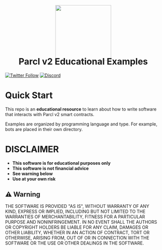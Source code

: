 <div align="center">
<img height="180" src="https://avatars.githubusercontent.com/u/84755822?s=200&v=4"/>
<h1 style="margin-top:-15px;">Parcl v2 Educational Examples</h1>
</div>

[![Twitter Follow](https://img.shields.io/twitter/follow/Parcl?color=pink&label=Twitter&logo=twitter&logoColor=white&style=plastic)](https://twitter.com/@Parcl)
[![Discord](https://img.shields.io/discord/909844637701795890?color=pink&label=discord&logo=discord&logoColor=white)](https://discord.com/invite/parcl)

# Quick Start

This repo is an **educational resource** to learn about how to write software that interacts with Parcl v2 smart contracts.

Examples are organized by programming language and type. For example, bots are placed in their own directory.

# DISCLAIMER

- **This software is for educational purposes only**
- **This software is not financial advice**
- **See warning below**
- **Use at your own risk**

## ⚠ Warning

THE SOFTWARE IS PROVIDED "AS IS", WITHOUT WARRANTY OF ANY KIND, EXPRESS OR IMPLIED, INCLUDING BUT NOT LIMITED TO THE WARRANTIES OF MERCHANTABILITY, FITNESS FOR A PARTICULAR PURPOSE AND NONINFRINGEMENT. IN NO EVENT SHALL THE AUTHORS OR COPYRIGHT HOLDERS BE LIABLE FOR ANY CLAIM, DAMAGES OR OTHER LIABILITY, WHETHER IN AN ACTION OF CONTRACT, TORT OR OTHERWISE, ARISING FROM, OUT OF OR IN CONNECTION WITH THE SOFTWARE OR THE USE OR OTHER DEALINGS IN THE SOFTWARE.
